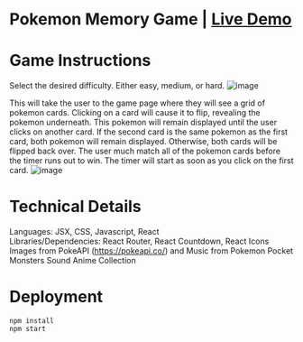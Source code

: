 # Pokemon Memory Game | [Live Demo](https://pokemon-react-memory-game.netlify.app/)  


# Game Instructions 

Select the desired difficulty. Either easy, medium, or hard. 
![image](https://user-images.githubusercontent.com/31430417/169432089-bbfcfb36-9d67-457d-b4d9-30e1b80b1a9c.png)


This will take the user to the game page where they will see a grid of pokemon cards. 
Clicking on a card will cause it to flip, revealing the pokemon underneath. This pokemon will remain displayed until the user clicks on another 
card. If the second card is the same pokemon as the first card, both pokemon will remain displayed. Otherwise, both cards will be flipped back over.
The user much match all of the pokemon cards before the timer runs out to win. The timer will start as soon as you click on the first card. 
![image](https://user-images.githubusercontent.com/31430417/169432531-2d3a845a-fc1c-4035-a864-353c2498fc8d.png)




# Technical Details 
Languages: JSX, CSS, Javascript, React  
Libraries/Dependencies: React Router, React Countdown, React Icons  
Images from PokeAPI (https://pokeapi.co/) and Music from Pokemon Pocket Monsters Sound Anime Collection  

<!-- TODO Write about basic code logic -->




# Deployment 
```
npm install   
npm start 
```

